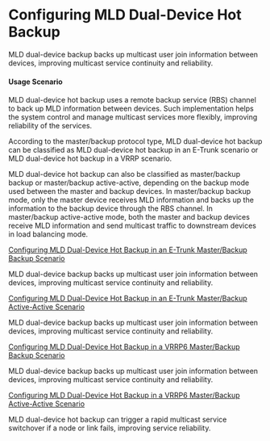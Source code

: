 Configuring MLD Dual-Device Hot Backup
======================================

MLD dual-device backup backs up multicast user join information between devices, improving multicast service continuity and reliability.

#### Usage Scenario

#### 

MLD dual-device hot backup uses a remote backup service (RBS) channel to back up MLD information between devices. Such implementation helps the system control and manage multicast services more flexibly, improving reliability of the services.

According to the master/backup protocol type, MLD dual-device hot backup can be classified as MLD dual-device hot backup in an E-Trunk scenario or MLD dual-device hot backup in a VRRP scenario.

MLD dual-device hot backup can also be classified as master/backup backup or master/backup active-active, depending on the backup mode used between the master and backup devices. In master/backup backup mode, only the master device receives MLD information and backs up the information to the backup device through the RBS channel. In master/backup active-active mode, both the master and backup devices receive MLD information and send multicast traffic to downstream devices in load balancing mode.


[Configuring MLD Dual-Device Hot Backup in an E-Trunk Master/Backup Backup Scenario](../../../../software/nev8r10_vrpv8r16/user/vrp/dc_vrp_mld_cfg_2245.html)

MLD dual-device backup backs up multicast user join information between devices, improving multicast service continuity and reliability.

[Configuring MLD Dual-Device Hot Backup in an E-Trunk Master/Backup Active-Active Scenario](../../../../software/nev8r10_vrpv8r16/user/vrp/dc_vrp_mld_cfg_2255.html)

MLD dual-device backup backs up multicast user join information between devices, improving multicast service continuity and reliability.

[Configuring MLD Dual-Device Hot Backup in a VRRP6 Master/Backup Backup Scenario](../../../../software/nev8r10_vrpv8r16/user/vrp/dc_vrp_mld_cfg_2246.html)

MLD dual-device backup backs up multicast user join information between devices, improving multicast service continuity and reliability.

[Configuring MLD Dual-Device Hot Backup in a VRRP6 Master/Backup Active-Active Scenario](../../../../software/nev8r10_vrpv8r16/user/vrp/dc_vrp_mld_cfg_2247.html)

MLD dual-device hot backup can trigger a rapid multicast service switchover if a node or link fails, improving service reliability.